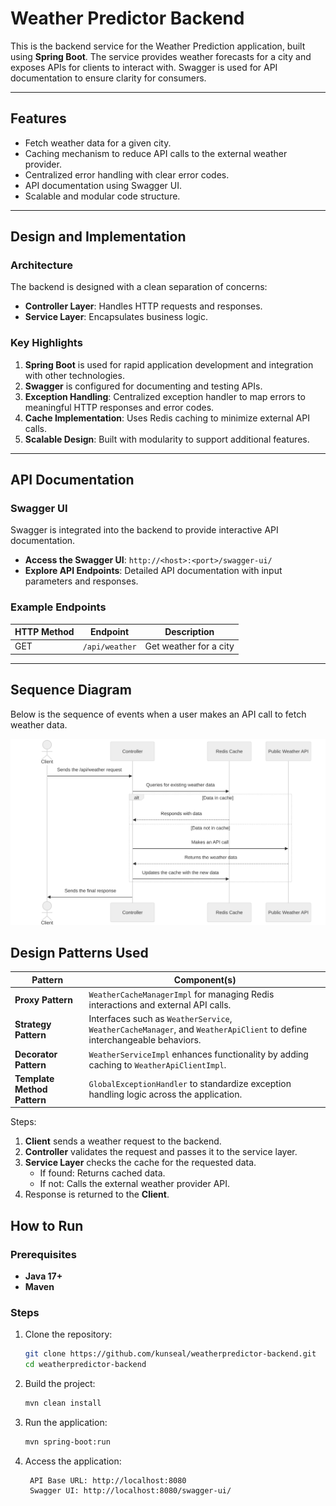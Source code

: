 # Weather Predictor Backend

This is the backend service for the Weather Prediction application, built using **Spring Boot**. The service provides weather forecasts for a city and exposes APIs for clients to interact with. Swagger is used for API documentation to ensure clarity for consumers.

---

## Features

- Fetch weather data for a given city.
- Caching mechanism to reduce API calls to the external weather provider.
- Centralized error handling with clear error codes.
- API documentation using Swagger UI.
- Scalable and modular code structure.

---

## Design and Implementation

### Architecture

The backend is designed with a clean separation of concerns:

- **Controller Layer**: Handles HTTP requests and responses.
- **Service Layer**: Encapsulates business logic.

### Key Highlights

1. **Spring Boot** is used for rapid application development and integration with other technologies.
2. **Swagger** is configured for documenting and testing APIs.
3. **Exception Handling**: Centralized exception handler to map errors to meaningful HTTP responses and error codes.
4. **Cache Implementation**: Uses Redis caching to minimize external API calls.
5. **Scalable Design**: Built with modularity to support additional features.

---

## API Documentation

### Swagger UI

Swagger is integrated into the backend to provide interactive API documentation.

- **Access the Swagger UI**: `http://<host>:<port>/swagger-ui/`
- **Explore API Endpoints**: Detailed API documentation with input parameters and responses.

### Example Endpoints

| HTTP Method | Endpoint       | Description            |
| ----------- | -------------- | ---------------------- |
| GET         | `/api/weather` | Get weather for a city |

---

## Sequence Diagram

Below is the sequence of events when a user makes an API call to fetch weather data.

![Sequence Diagram](./src/main/resources/static/diagram-be.svg)

## Design Patterns Used

| **Pattern**                 | **Component(s)**                                                                                                        |
| --------------------------- | ----------------------------------------------------------------------------------------------------------------------- |
| **Proxy Pattern**           | `WeatherCacheManagerImpl` for managing Redis interactions and external API calls.                                       |
| **Strategy Pattern**        | Interfaces such as `WeatherService`, `WeatherCacheManager`, and `WeatherApiClient` to define interchangeable behaviors. |
| **Decorator Pattern**       | `WeatherServiceImpl` enhances functionality by adding caching to `WeatherApiClientImpl`.                                |
| **Template Method Pattern** | `GlobalExceptionHandler` to standardize exception handling logic across the application.                                |

Steps:

1. **Client** sends a weather request to the backend.
2. **Controller** validates the request and passes it to the service layer.
3. **Service Layer** checks the cache for the requested data.
   - If found: Returns cached data.
   - If not: Calls the external weather provider API.
4. Response is returned to the **Client**.

## How to Run

### Prerequisites

- **Java 17+**
- **Maven**

### Steps

1. Clone the repository:
   ```bash
   git clone https://github.com/kunseal/weatherpredictor-backend.git
   cd weatherpredictor-backend
   ```
2. Build the project:
   ```bash
   mvn clean install
   ```
3. Run the application:
   ```bash
   mvn spring-boot:run
   ```
4. Access the application:
   ```
    API Base URL: http://localhost:8080
    Swagger UI: http://localhost:8080/swagger-ui/
   ```

